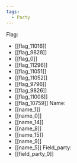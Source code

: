 ```yaml
---
tags:
  - Party
---
```

Flag:
- [[flag_11016]]
- [[flag_9828]]
- [[flag_0]]
- [[flag_11296]]
- [[flag_11051]]
- [[flag_11052]]
- [[flag_9796]]
- [[flag_9826]]
- [[flag_11008]]
- [[flag_10759]]
Name:
- [[name_1]]
- [[name_0]]
- [[name_14]]
- [[name_8]]
- [[name_15]]
- [[name_9]]
- [[name_5]]
Field_party:
- [[field_party_0]]
